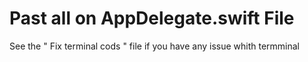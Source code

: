 # Past all on AppDelegate.swift File

See the " Fix terminal cods " file if you have any issue whith termminal 
